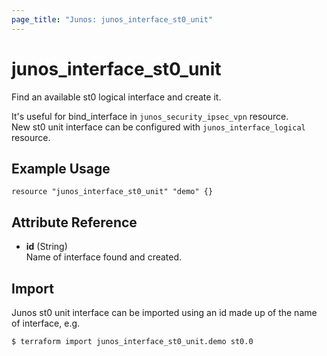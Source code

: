 ```yaml
---
page_title: "Junos: junos_interface_st0_unit"
---
```


# junos_interface_st0_unit

Find an available st0 logical interface and create it.

It's useful for bind_interface in `junos_security_ipsec_vpn` resource.  
New st0 unit interface can be configured with `junos_interface_logical` resource.

## Example Usage

```hcl
resource "junos_interface_st0_unit" "demo" {}
```

## Attribute Reference

- **id** (String)  
  Name of interface found and created.

## Import

Junos st0 unit interface can be imported using an id made up of the name of interface, e.g.

```shell
$ terraform import junos_interface_st0_unit.demo st0.0
```
